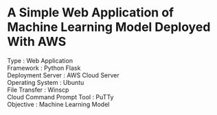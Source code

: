 # A Simple Web Application of Machine Learning Model Deployed With AWS

Type : Web Application \
Framework : Python Flask\
Deployment Server : AWS Cloud Server\
Operating System : Ubuntu\
File Transfer : Winscp\
Cloud Command Prompt Tool : PuTTy\
Objective : Machine Learning Model
